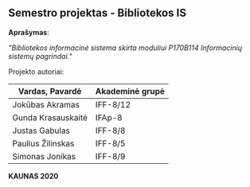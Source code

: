 ## Semestro projektas - Bibliotekos IS

__Aprašymas__:

_"Bibliotekos informacinė sistema skirta moduliui P170B114 Informacinių sistemų pagrindai."_

Projekto autoriai:

| Vardas, Pavardė      | Akademinė grupė |
| -------------------- | --------------- |
| Jokūbas Akramas      | IFF-8/12        |
| Gunda Krasauskaitė   | IFAp-8          |
| Justas Gabulas       | IFF-8/8         |
| Paulius Žilinskas    | IFF-8/5         |
| Simonas Jonikas      | IFF-8/9         |

__KAUNAS 2020__


